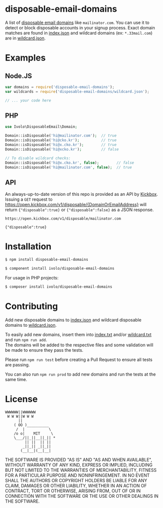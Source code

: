 # disposable-email-domains

A list of [disposable email domains](http://en.wikipedia.org/wiki/Disposable_email_address) like `mailinator.com`. You can use it to detect or block disposable accounts in your signup process. Exact domain matches are found in [index.json](https://github.com/ivolo/disposable-email-domains/blob/master/index.json) and wildcard domains (ex: `*.33mail.com`) are in [wildcard.json](https://github.com/ivolo/disposable-email-domains/blob/master/wildcard.json).

# Examples

## Node.JS
```js
var domains = require('disposable-email-domains');
var wildcards = require('disposable-email-domains/wildcard.json');

// ... your code here
```

## PHP
```php
use Ivolo\DisposableEmail\Domain;

Domain::isDisposable('hi@mailinator.com');  // true
Domain::isDisposable('hi@cko.kr');          // true
Domain::isDisposable('hi@x.cko.kr');        // true
Domain::isDisposable('hi@xcko.kr');         // false

// To disable wildcard checks:
Domain::isDisposable('hi@x.cko.kr', false);        // false
Domain::isDisposable('hi@mailinator.com', false);  // true
```

## API

An always-up-to-date version of this repo is provided as an API by [Kickbox](https://kickbox.com/). Issuing a `GET` request to https://open.kickbox.com/v1/disposable/{DomainOrEmailAddress} will return `{"disposable":true}` or `{"disposable":false}` as a JSON response.

```
https://open.kickbox.com/v1/disposable/mailinator.com

{"disposable":true}
```

# Installation
  
```sh
$ npm install disposable-email-domains
```
```sh
$ component install ivolo/disposable-email-domains
```

For usage in PHP projects:
```sh
$ composer install ivolo/disposable-email-domains
```

# Contributing

Add new disposable domains to [index.json](https://github.com/ivolo/disposable-email-domains/blob/master/index.json) and wildcard disposable domains to [wildcard.json](https://github.com/ivolo/disposable-email-domains/blob/master/wildcard.json).  

To easily add new domains, insert them into [index.txt](https://github.com/ivolo/disposable-email-domains/blob/master/contributions/index.txt) and/or [wildcard.txt](https://github.com/ivolo/disposable-email-domains/blob/master/contributions/wildcard.txt) and run `npm run add`.  
The domains will be added to the respective files and some validation will be made to ensure they pass the tests.

Please run `npm run test` before creating a Pull Request to ensure all tests are passing.

You can also run `npm run prod` to add new domains and run the tests at the same time.

# License

```
WWWWWW||WWWWWW
 W W W||W W W
      ||
    ( OO )__________
     /  |           \
    /o o|    MIT     \
    \___/||_||__||_|| *
         || ||  || ||
        _||_|| _||_||
       (__|__|(__|__|
```

THE SOFTWARE IS PROVIDED "AS IS" AND "AS AND WHEN AVAILABLE", WITHOUT WARRANTY OF ANY KIND, EXPRESS OR
IMPLIED, INCLUDING BUT NOT LIMITED TO THE WARRANTIES OF MERCHANTABILITY,
FITNESS FOR A PARTICULAR PURPOSE AND NONINFRINGEMENT.  IN NO EVENT SHALL THE
AUTHORS OR COPYRIGHT HOLDERS BE LIABLE FOR ANY CLAIM, DAMAGES OR OTHER
LIABILITY, WHETHER IN AN ACTION OF CONTRACT, TORT OR OTHERWISE, ARISING FROM,
OUT OF OR IN CONNECTION WITH THE SOFTWARE OR THE USE OR OTHER DEALINGS IN
THE SOFTWARE.
